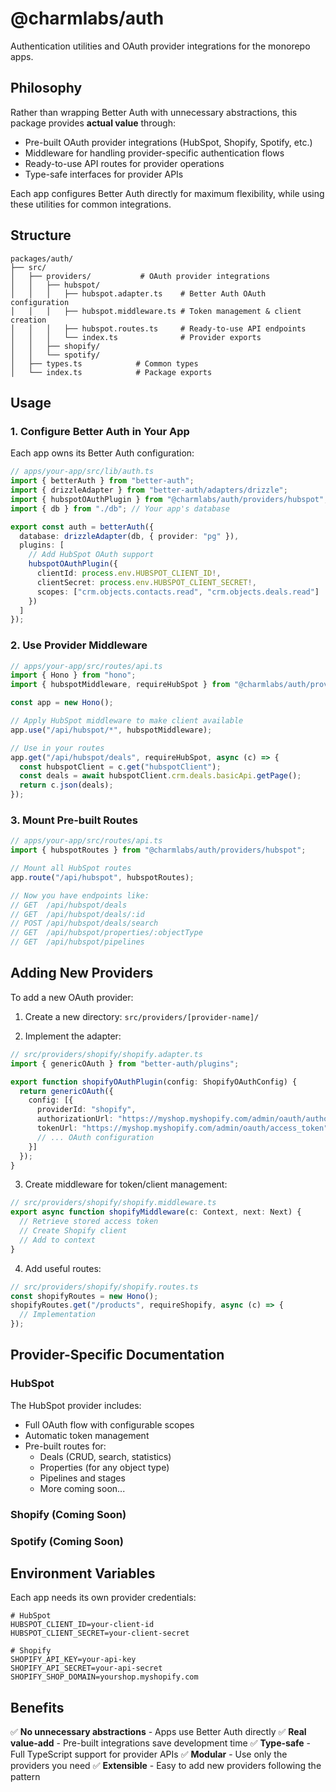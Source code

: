 # @charmlabs/auth

Authentication utilities and OAuth provider integrations for the monorepo apps.

## Philosophy

Rather than wrapping Better Auth with unnecessary abstractions, this package provides **actual value** through:
- Pre-built OAuth provider integrations (HubSpot, Shopify, Spotify, etc.)
- Middleware for handling provider-specific authentication flows
- Ready-to-use API routes for provider operations
- Type-safe interfaces for provider APIs

Each app configures Better Auth directly for maximum flexibility, while using these utilities for common integrations.

## Structure

```
packages/auth/
├── src/
│   ├── providers/           # OAuth provider integrations
│   │   ├── hubspot/
│   │   │   ├── hubspot.adapter.ts    # Better Auth OAuth configuration
│   │   │   ├── hubspot.middleware.ts # Token management & client creation
│   │   │   ├── hubspot.routes.ts     # Ready-to-use API endpoints
│   │   │   └── index.ts              # Provider exports
│   │   ├── shopify/
│   │   └── spotify/
│   ├── types.ts            # Common types
│   └── index.ts            # Package exports
```

## Usage

### 1. Configure Better Auth in Your App

Each app owns its Better Auth configuration:

```typescript
// apps/your-app/src/lib/auth.ts
import { betterAuth } from "better-auth";
import { drizzleAdapter } from "better-auth/adapters/drizzle";
import { hubspotOAuthPlugin } from "@charmlabs/auth/providers/hubspot";
import { db } from "./db"; // Your app's database

export const auth = betterAuth({
  database: drizzleAdapter(db, { provider: "pg" }),
  plugins: [
    // Add HubSpot OAuth support
    hubspotOAuthPlugin({
      clientId: process.env.HUBSPOT_CLIENT_ID!,
      clientSecret: process.env.HUBSPOT_CLIENT_SECRET!,
      scopes: ["crm.objects.contacts.read", "crm.objects.deals.read"]
    })
  ]
});
```

### 2. Use Provider Middleware

```typescript
// apps/your-app/src/routes/api.ts
import { Hono } from "hono";
import { hubspotMiddleware, requireHubSpot } from "@charmlabs/auth/providers/hubspot";

const app = new Hono();

// Apply HubSpot middleware to make client available
app.use("/api/hubspot/*", hubspotMiddleware);

// Use in your routes
app.get("/api/hubspot/deals", requireHubSpot, async (c) => {
  const hubspotClient = c.get("hubspotClient");
  const deals = await hubspotClient.crm.deals.basicApi.getPage();
  return c.json(deals);
});
```

### 3. Mount Pre-built Routes

```typescript
// apps/your-app/src/routes/api.ts
import { hubspotRoutes } from "@charmlabs/auth/providers/hubspot";

// Mount all HubSpot routes
app.route("/api/hubspot", hubspotRoutes);

// Now you have endpoints like:
// GET  /api/hubspot/deals
// GET  /api/hubspot/deals/:id
// POST /api/hubspot/deals/search
// GET  /api/hubspot/properties/:objectType
// GET  /api/hubspot/pipelines
```

## Adding New Providers

To add a new OAuth provider:

1. Create a new directory: `src/providers/[provider-name]/`

2. Implement the adapter:
```typescript
// src/providers/shopify/shopify.adapter.ts
import { genericOAuth } from "better-auth/plugins";

export function shopifyOAuthPlugin(config: ShopifyOAuthConfig) {
  return genericOAuth({
    config: [{
      providerId: "shopify",
      authorizationUrl: "https://myshop.myshopify.com/admin/oauth/authorize",
      tokenUrl: "https://myshop.myshopify.com/admin/oauth/access_token",
      // ... OAuth configuration
    }]
  });
}
```

3. Create middleware for token/client management:
```typescript
// src/providers/shopify/shopify.middleware.ts
export async function shopifyMiddleware(c: Context, next: Next) {
  // Retrieve stored access token
  // Create Shopify client
  // Add to context
}
```

4. Add useful routes:
```typescript
// src/providers/shopify/shopify.routes.ts
const shopifyRoutes = new Hono();
shopifyRoutes.get("/products", requireShopify, async (c) => {
  // Implementation
});
```

## Provider-Specific Documentation

### HubSpot

The HubSpot provider includes:
- Full OAuth flow with configurable scopes
- Automatic token management
- Pre-built routes for:
  - Deals (CRUD, search, statistics)
  - Properties (for any object type)
  - Pipelines and stages
  - More coming soon...

### Shopify (Coming Soon)

### Spotify (Coming Soon)

## Environment Variables

Each app needs its own provider credentials:

```env
# HubSpot
HUBSPOT_CLIENT_ID=your-client-id
HUBSPOT_CLIENT_SECRET=your-client-secret

# Shopify
SHOPIFY_API_KEY=your-api-key
SHOPIFY_API_SECRET=your-api-secret
SHOPIFY_SHOP_DOMAIN=yourshop.myshopify.com
```

## Benefits

✅ **No unnecessary abstractions** - Apps use Better Auth directly
✅ **Real value-add** - Pre-built integrations save development time
✅ **Type-safe** - Full TypeScript support for provider APIs
✅ **Modular** - Use only the providers you need
✅ **Extensible** - Easy to add new providers following the pattern